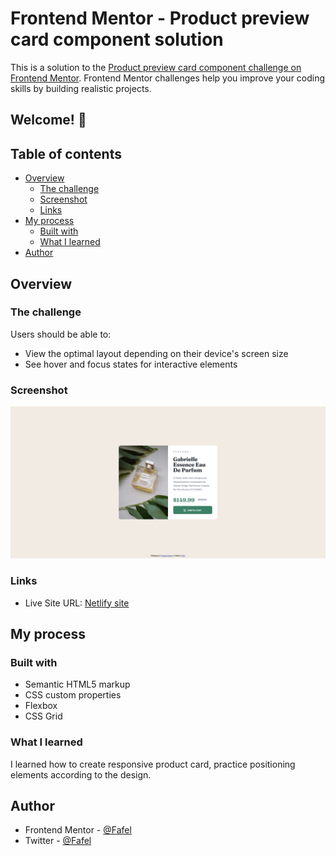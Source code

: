 # Frontend Mentor - Product preview card component solution

This is a solution to the [Product preview card component challenge on Frontend Mentor](https://www.frontendmentor.io/challenges/product-preview-card-component-GO7UmttRfa). Frontend Mentor challenges help you improve your coding skills by building realistic projects. 

## Welcome! 👋

## Table of contents

- [Overview](#overview)
  - [The challenge](#the-challenge)
  - [Screenshot](#screenshot)
  - [Links](#links)
- [My process](#my-process)
  - [Built with](#built-with)
  - [What I learned](#what-i-learned)
- [Author](#author)

## Overview

### The challenge

Users should be able to:

- View the optimal layout depending on their device's screen size
- See hover and focus states for interactive elements

### Screenshot

![Preview](./images/Screenshot%202024-03-27%20at%2001-11-06%20Frontend%20Mentor%20Product%20preview%20card%20component.png)

### Links

- Live Site URL: [Netlify site](https://product-preview-card-component-fafel.netlify.app/)

## My process

### Built with

- Semantic HTML5 markup
- CSS custom properties
- Flexbox
- CSS Grid

### What I learned

I learned how to create responsive product card, practice positioning elements according to the design.

## Author

- Frontend Mentor - [@Fafel](https://www.frontendmentor.io/profile/Fafell)
- Twitter - [@Fafel](https://www.twitter.com/Fafffel)